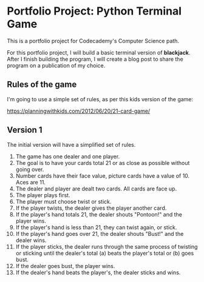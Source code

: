 # Portfolio Project: Python Terminal Game

This is a portfolio project for Codecademy's Computer Science path.

For this portfolio project, I will build a basic terminal version of **blackjack**. After I finish building the program, I will create a blog post to share the program on a publication of my choice.

## Rules of the game

I'm going to use a simple set of rules, as per this kids version of the game:

https://planningwithkids.com/2012/06/20/21-card-game/

## Version 1

The initial version will have a simplified set of rules.

1. The game has one dealer and one player.
2. The goal is to have your cards total 21 or as close as possible without going over.
3. Number cards have their face value, picture cards have a value of 10. Aces are 11.
4. The dealer and player are dealt two cards. All cards are face up.
5. The player plays first.
6. The player must choose twist or stick.
7. If the player twists, the dealer gives the player another card. 
8. If the player's hand totals 21, the dealer shouts "Pontoon!" and the player wins.
9. If the player's hand is less than 21, they can twist again, or stick.
10. If the player's hand goes over 21, the dealer shouts "Bust!" and the dealer wins.
11. If the player sticks, the dealer runs through the same process of twisting or sticking until the dealer's total (a) beats the player's total or (b) goes bust. 
12. If the dealer goes bust, the player wins.
13. If the dealer's hand beats the player's, the dealer sticks and wins.
